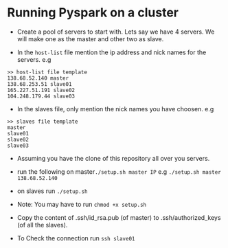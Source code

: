 # Running Pyspark on a cluster

- Create a pool of servers to start with. Lets say we have 4 servers. We will make one as the master and other two as slave.

- In the `host-list` file mention the ip address and nick names for the servers.
e.g
```
>> host-list file template
138.68.52.140 master
138.68.253.51 slave01
165.227.51.191 slave02
104.248.179.44 slave03
```

- In the slaves file, only mention the nick names you have choosen.
e.g
```
>> slaves file template
master
slave01
slave02
slave03
```

- Assuming you have the clone of this repository all over you servers.

- run the following on master`./setup.sh master IP` 
e.g
`./setup.sh master 138.68.52.140`

- on slaves run `./setup.sh`

- Note: You may have to run `chmod +x setup.sh`

- Copy the content of .ssh/id_rsa.pub (of master) to .ssh/authorized_keys (of all the slaves).

- To Check the connection run `ssh slave01`
